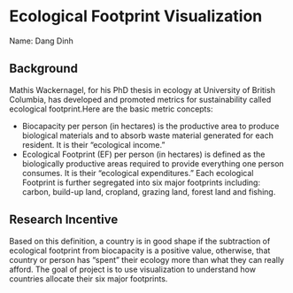 
# Ecological Footprint Visualization

<!-- badges: start -->
<!-- badges: end -->

Name: Dang Dinh

## Background
Mathis Wackernagel, for his PhD thesis in ecology at University of British Columbia, has developed and promoted metrics for sustainability called ecological footprint.Here are the basic metric concepts:
* Biocapacity per person (in hectares) is the productive area to produce biological materials and to absorb waste material generated for each resident. It is their “ecological income.”
* Ecological Footprint (EF) per person (in hectares) is defined as the biologically productive areas required to provide everything one person consumes. It is their “ecological expenditures.” Each ecological Footprint is further segregated into six major footprints including: carbon, build-up land, cropland, grazing land, forest land and fishing.

## Research Incentive
Based on this definition, a country is in good shape if the subtraction of ecological footprint from biocapacity is a positive value, otherwise, that country or person has “spent” their ecology more than what they can really afford. The goal of project is to use visualization to understand how countries allocate their six major footprints.
